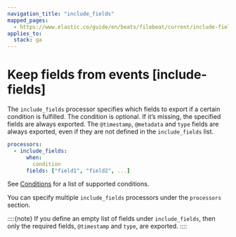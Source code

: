 ```yaml
---
navigation_title: "include_fields"
mapped_pages:
  - https://www.elastic.co/guide/en/beats/filebeat/current/include-fields.html
applies_to:
  stack: ga
---
```


# Keep fields from events [include-fields]


The `include_fields` processor specifies which fields to export if a certain condition is fulfilled. The condition is optional. If it’s missing, the specified fields are always exported. The `@timestamp`, `@metadata` and `type` fields are always exported, even if they are not defined in the `include_fields` list.

```yaml
processors:
  - include_fields:
      when:
        condition
      fields: ["field1", "field2", ...]
```

See [Conditions](/reference/filebeat/defining-processors.md#conditions) for a list of supported conditions.

You can specify multiple `include_fields` processors under the `processors` section.

::::{note}
If you define an empty list of fields under `include_fields`, then only the required fields, `@timestamp` and `type`, are exported.
::::


